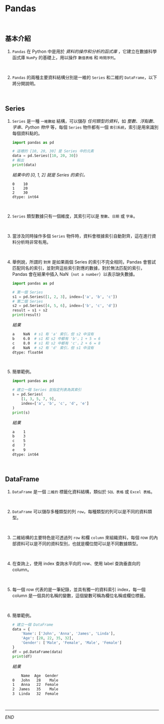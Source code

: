 # Pandas

<br>

## 基本介紹

1. `Pandas` 在 Python 中是用於 _資料的操作和分析的函式庫_ ，它建立在數據科學函式庫 `NumPy` 的基礎上，用以操作 `數值表格` 和 `時間序列`。

<br>

2. `Pandas` 的兩種主要資料結構分別是一維的 `Series` 和二維的 `DataFrame`，以下將分開說明。

<br>

## Series

1. `Series` 是一種 `一維數組` 結構，可以儲存 _任何類型的資料_，如 _整數、浮點數、字串、Python 物件_ 等，每個 `Series` 物件都有一個 `索引系統`，索引是用來識別每個資料點的。

    ```python
    import pandas as pd

    # 這裡的 [10, 20, 30] 是 Series 中的元素
    data = pd.Series([10, 20, 30])
    # 輸出
    print(data)
    ```
    _結果中的 [0, 1, 2] 就是 Series 的索引。_
    ```
    0    10
    1    20
    2    30
    dtype: int64
    ```

<br>

2. `Series` 類型數據只有一個維度，其索引可以是 `整數`、`日期` 或 `字串`。

<br>

3. 當涉及同時操作多個 `Series` 物件時，資料會根據索引自動對齊，這在進行資料分析時非常有用。

<br>

4. 舉例說，所謂的 `對齊` 是如果兩個 Series 的索引不完全相同，Pandas 會嘗試匹配同名的索引，並對齊這些索引對應的數據，對於無法匹配的索引，Pandas 會在結果中插入 NaN（`not a number`）以表示缺失數據。

    ```python
    import pandas as pd

    # 第一個 Series
    s1 = pd.Series([1, 2, 3], index=['a', 'b', 'c'])
    # 第二個 Series
    s2 = pd.Series([4, 5, 6], index=['b', 'c', 'd'])
    result = s1 + s2
    print(result)
    ```
    _結果_
    ```bash
    a    NaN  # s1 有 'a' 索引，但 s2 中沒有
    b    6.0  # s1 和 s2 中都有 'b'，1 + 5 = 6
    c    8.0  # s1 和 s2 中都有 'c'，2 + 6 = 8
    d    NaN  # s2 有 'd' 索引，但 s1 中沒有
    dtype: float64
    ```

<br>

5. 簡單範例。

    ```python
    import pandas as pd

    # 建立一個 Series 並指定列表為其索引
    s = pd.Series(
        [1, 3, 5, 7, 9],
        index=['a', 'b', 'c', 'd', 'e']
    )
    print(s)
    ```
    _結果_
    ```bash
    a    1
    b    3
    c    5
    d    7
    e    9
    dtype: int64
    ```

<br>

## DataFrame

1. `DataFrame` 是一個 `二維的` 標籤化資料結構，類似於 `SQL 表格` 或 `Excel 表格`。

<br>

2. `DataFrame` 可以儲存多種類型的列 `row`，每種類型的列可以是不同的資料類型。

<br>

3. 二維結構的主要特色是可透過列 `row` 和欄 `column` 來組織資料，每個 row 的內部資料可以是不同的資料型別，也就是欄位間可以是不同數據類型。

<br>

4. 在查詢上，使用 index 查詢水平向的 row、使用 label 查詢垂直向的 column。

<br>

5. 每一個 row 代表的是一筆紀錄，並具有獨一的資料索引 index，每一個 column 是一個具的名稱的變數，這個變數可稱為欄位名稱或欄位標籤。

<br>

6. 簡單範例。

    ```python
    # 建立一個 DataFrame
    data = {
        'Name': ['John', 'Anna', 'James', 'Linda'],
        'Age': [28, 22, 35, 32],
        'Gender': ['Male', 'Female', 'Male', 'Female']
    }
    df = pd.DataFrame(data)
    print(df)
    ```
    _結果_
    ```bash
        Name  Age  Gender
    0   John   28    Male
    1   Anna   22  Female
    2  James   35    Male
    3  Linda   32  Female
    ```

<br>

___

_END_